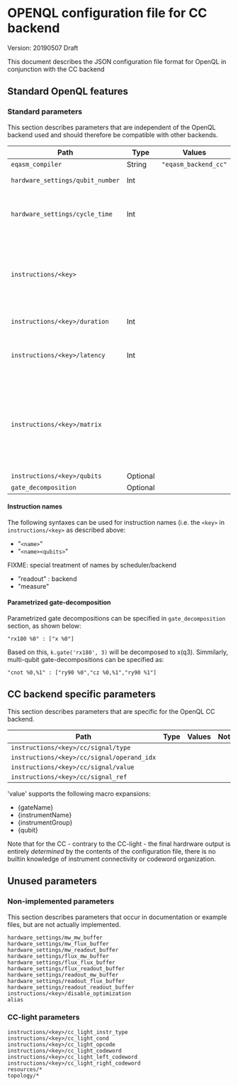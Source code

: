 # OPENQL configuration file for CC backend
Version: 20190507 Draft

This document describes the JSON configuration file format for OpenQL in conjunction 
with the CC backend

## Standard OpenQL features
### Standard parameters
This section describes parameters that are independent of the OpenQL backend used and 
should therefore be compatible with other backends.

Path | Type | Values | Note
---|---|---|---
`eqasm_compiler`|String|`"eqasm_backend_cc"`|
`hardware_settings/qubit_number`|Int| |number of qubits
`hardware_settings/cycle_time`|Int| |the clock cycle time of the device in [ns]
`instructions/<key>`| | | name for the instruction (NB: supports several naming schemes)
`instructions/<key>/duration`|Int| | duration in [ns]
`instructions/<key>/latency`|Int| | optional instruction latency in [ns] (effect unclear)
`instructions/<key>/matrix`| | | the process matrix. Required, but generally does not contain useful information
`instructions/<key>/qubits`|Optional| | 
`gate_decomposition`|Optional|


#### Instruction names
The following syntaxes can be used for instruction names (i.e. the `<key>` in `instructions/<key>` as described above:

- "`<name>`"
- "`<name><qubits>`"

FIXME: special treatment of names by scheduler/backend
- "readout" : backend
- "measure"



#### Parametrized gate-decomposition
Parametrized gate decompositions can be specified in `gate_decomposition` section, as shown below:

    "rx180 %0" : ["x %0"]

Based on this, `k.gate('rx180', 3)` will be decomposed to x(q3). Simmilarly, multi-qubit gate-decompositions can be specified as:

    "cnot %0,%1" : ["ry90 %0","cz %0,%1","ry90 %1"]


## CC backend specific parameters
This section describes parameters that are specific for the OpenQL CC backend.

Path | Type | Values | Note
---|---|---|---
`instructions/<key>/cc/signal/type`| | | 
`instructions/<key>/cc/signal/operand_idx`| | | 
`instructions/<key>/cc/signal/value`| | | 
`instructions/<key>/cc/signal_ref`| | | 

'value' supports the following macro expansions:
* {gateName}
* {instrumentName}
* {instrumentGroup}
* {qubit}

Note that for the CC - contrary to the CC-light - the final hardrware output is entirely *determined* by the contents of the configuration file,
there is no builtin knowledge of instrument connectivity or codeword organization.

## Unused parameters
### Non-implemented parameters
This section describes parameters that occur in documentation or example files, but are not actually implemented.

```
hardware_settings/mw_mw_buffer
hardware_settings/mw_flux_buffer
hardware_settings/mw_readout_buffer
hardware_settings/flux_mw_buffer
hardware_settings/flux_flux_buffer
hardware_settings/flux_readout_buffer
hardware_settings/readout_mw_buffer
hardware_settings/readout_flux_buffer
hardware_settings/readout_readout_buffer
instructions/<key>/disable_optimization
alias 
```
### CC-light parameters
```
instructions/<key>/cc_light_instr_type
instructions/<key>/cc_light_cond
instructions/<key>/cc_light_opcode
instructions/<key>/cc_light_codeword
instructions/<key>/cc_light_left_codeword
instructions/<key>/cc_light_right_codeword
resources/*
topology/*

```
